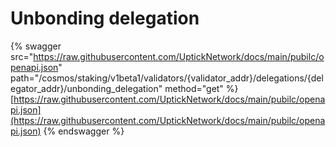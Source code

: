 # Unbonding delegation

{% swagger src="https://raw.githubusercontent.com/UptickNetwork/docs/main/pubilc/openapi.json" path="/cosmos/staking/v1beta1/validators/{validator_addr}/delegations/{delegator_addr}/unbonding_delegation" method="get" %}
[https://raw.githubusercontent.com/UptickNetwork/docs/main/pubilc/openapi.json](https://raw.githubusercontent.com/UptickNetwork/docs/main/pubilc/openapi.json)
{% endswagger %}

